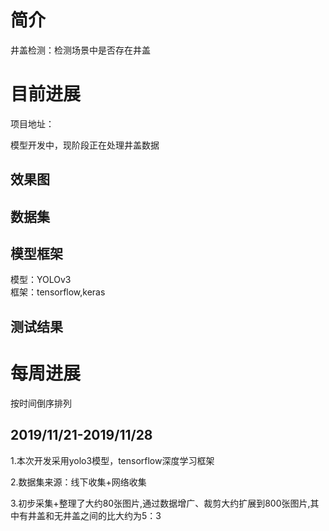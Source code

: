 

# 简介

井盖检测：检测场景中是否存在井盖

# 目前进展

项目地址：

模型开发中，现阶段正在处理井盖数据

## 效果图

## 数据集



## 模型框架

模型：YOLOv3   
框架：tensorflow,keras

## 测试结果



# 每周进展

按时间倒序排列

## 2019/11/21-2019/11/28

1.本次开发采用yolo3模型，tensorflow深度学习框架

2.数据集来源：线下收集+网络收集

3.初步采集+整理了大约80张图片,通过数据增广、裁剪大约扩展到800张图片,其中有井盖和无井盖之间的比大约为5：3
